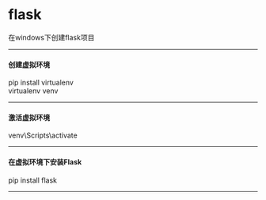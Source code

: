 # flask  
在windows下创建flask项目 
 
---  
#### 创建虚拟环境
pip install virtualenv  
virtualenv venv
  
---   
#### 激活虚拟环境
venv\Scripts\activate  

---

#### 在虚拟环境下安装Flask
pip install flask    

--- 
 
 